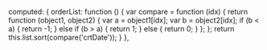 computed: {
            orderList: function () {
                var compare = function (idx) {
                    return function (object1, object2) {
                        var a = object1[idx];
                        var b = object2[idx];
                        if (b < a) {
                            return -1;
                        } else if (b > a) {
                            return 1;
                        } else {
                            return 0;
                        }
                    };
                };
                return this.list.sort(compare('crtDate'));
            }
        },
